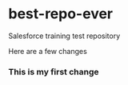 # best-repo-ever
Salesforce training test repository

Here are a few changes
    <H3> This is my first change</H3>